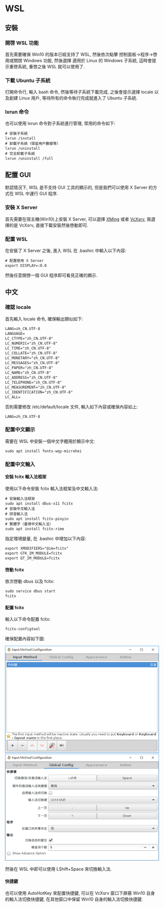 # WSL #

## 安裝 ##

### 開啓 WSL 功能 ###

首先需要確保 Win10 的版本已經支持了 WSL, 然後依次點擊 控制面板->程序->啓用或關閉 Windows 功能, 然後選擇 適用於 Linux 的 Windows 子系統, 這時會提示重啓系統, 重啓之後 WSL 就可以使用了.

### 下載 Ubuntu 子系統 ###

打開命令行, 輸入 bash 命令, 然後等待子系統下載完成, 之後會提示選擇 locale 以及創建 Linux 用戶, 等待所有的命令執行完成就進入了 Ubuntu 子系統.

### lxrun 命令 ###

也可以使用 lxrun 命令對子系統進行管理, 常用的命令如下:

```
# 安裝子系統
lxrun /install
# 卸載子系統（保留用戶數據等）
lxrun /uninstall
# 完全卸載子系統
lxrun /uninstall /full
```

## 配置 GUI ##

默認情況下, WSL 是不支持 GUI 工具的顯示的, 但是我們可以使用 X Server 的方式在 WSL 中運行 GUI 程序.

### 安裝 X Server ###

首先需要在宿主機(Win10)上安裝 X Server, 可以選擇 [XMing](https://xming.en.softonic.com/) 或者 [VcXsrv](https://sourceforge.net/projects/vcxsrv/), 我選擇的是 VcXsrv, 直接下載安裝然後啓動即可.

### 配置 WSL ###

在安裝了 X Server 之後, 進入 WSL 在 .bashrc 中輸入以下內容:

```
# 配置使用 X Server
export DISPLAY=:0.0
```

然後任意開啓一個 GUI 程序即可看見正確的顯示.

## 中文 ##

### 確認 locale ###

首先輸入 locale 命令, 確保輸出類似如下:

```
LANG=zh_CN.UTF-8
LANGUAGE=
LC_CTYPE="zh_CN.UTF-8"
LC_NUMERIC="zh_CN.UTF-8"
LC_TIME="zh_CN.UTF-8"
LC_COLLATE="zh_CN.UTF-8"
LC_MONETARY="zh_CN.UTF-8"
LC_MESSAGES="zh_CN.UTF-8"
LC_PAPER="zh_CN.UTF-8"
LC_NAME="zh_CN.UTF-8"
LC_ADDRESS="zh_CN.UTF-8"
LC_TELEPHONE="zh_CN.UTF-8"
LC_MEASUREMENT="zh_CN.UTF-8"
LC_IDENTIFICATION="zh_CN.UTF-8"
LC_ALL=
```

否則需要修改 /etc/default/locale 文件, 輸入如下內容或確保內容如上:

```
LANG=zh_CN.UTF-8
```

### 配置中文顯示 ###

需要在 WSL 中安裝一個中文字體用於顯示中文:

```
sudo apt install fonts-wqy-microhei
```

### 配置中文輸入 ###

#### 安裝 fcitx 輸入法框架 ####

使用以下命令安裝 fcitx 輸入法框架及中文輸入法:

```
# 安裝輸入法框架
sudo apt install dbus-x11 fcitx
# 安裝中文輸入法
# 拼音輸入法
sudo apt install fcitx-pinyin
# 繁體字（臺灣中文輸入法）
sudo apt install fcitx-rime
```

指定環境變量, 在 .bashrc 中增加以下內容:

```
export XMODIFIERS="@im=fcitx"
export GTK_IM_MODULE=fcitx
export QT_IM_MODULE=fcitx
```

#### 啓動 fcitx ####

依次啓動 dbus 以及 fcitx:

```
sudo service dbus start
fcitx
```

#### 配置 fcitx ####

輸入以下命令配置 fcitx:

```
fcitx-configtool
```

確保配置內容如下圖:

![輸入法配置](./img/fcitx-config-01.png)
![快捷鍵配置](./img/fcitx-config-02.png)

然後在 WSL 中即可以使用 LShift+Space 來切換輸入法.

#### 快捷鍵 ####

也可以使用 AutoHotKey 來配置快捷鍵, 可以在 VcXsrv 窗口下屏蔽 Win10 自身的輸入法切換快捷鍵, 在其他窗口中保留 Win10 自身的輸入法切換快捷鍵.
